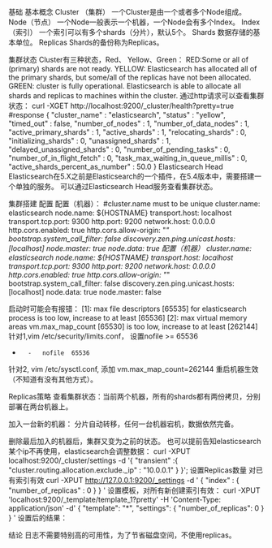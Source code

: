 基础
基本概念
Cluster （集群）
一个Cluster是由一个或者多个Node组成。
Node（节点）
一个Node一般表示一个机器，一个Node会有多个Index。
Index（索引）
一个索引可以有多个shards（分片），默认5个。
Shards
数据存储的基本单位。
Replicas 
Shards的备份称为Replicas。
 
集群状态
Cluster有三种状态，Red、 Yellow、Green：
RED:Some or all of (primary) shards are not ready.
YELLOW: Elasticsearch has allocated all of the primary shards, but some/all of the replicas have not been allocated.
GREEN:  cluster is fully operational. Elasticsearch is able to allocate all shards and replicas to machines within the cluster.
通过http请求可以查看集群状态：
curl -XGET http://localhost:9200/_cluster/health?pretty=true
#response
{
  "cluster_name" : "elasticsearch",
  "status" : "yellow",
  "timed_out" : false,
  "number_of_nodes" : 1,
  "number_of_data_nodes" : 1,
  "active_primary_shards" : 1,
  "active_shards" : 1,
  "relocating_shards" : 0,
  "initializing_shards" : 0,
  "unassigned_shards" : 1,
  "delayed_unassigned_shards" : 0,
  "number_of_pending_tasks" : 0,
  "number_of_in_flight_fetch" : 0,
  "task_max_waiting_in_queue_millis" : 0,
  "active_shards_percent_as_number" : 50.0
}
Elasticsearch Head
Elasticsearch在5.X之前是Elasticsearch的一个插件，在5.4版本中，需要搭建一个单独的服务。
可以通过Elasticsearch Head服务查看集群状态。

集群搭建
配置
配置（机器）：
#cluster.name must to be unique
cluster.name: elasticsearch
node.name: ${HOSTNAME}
transport.host: localhost
transport.tcp.port: 9300
http.port: 9200
network.host: 0.0.0.0
http.cors.enabled: true
http.cors.allow-origin: "*"
bootstrap.system_call_filter: false
discovery.zen.ping.unicast.hosts: [localhost]
node.master: true
node.data: true
配置（机器）
cluster.name: elasticsearch
node.name: ${HOSTNAME}
transport.host: localhost
transport.tcp.port: 9300
http.port: 9200
network.host: 0.0.0.0
http.cors.enabled: true
http.cors.allow-origin: "*"
bootstrap.system_call_filter: false
discovery.zen.ping.unicast.hosts: [localhost]
node.data: true
node.master: false


启动时可能会有报错：
[1]: max file descriptors [65535] for elasticsearch process is too low, increase to at least [65536]
[2]: max virtual memory areas vm.max_map_count [65530] is too low, increase to at least [262144]
针对1,vim /etc/security/limits.conf， 设置nofile >= 65536
*       -   nofile  65536
 
针对2, vim  /etc/sysctl.conf, 添加
vm.max_map_count=262144
重启机器生效（不知道有没有其他方式）。
 
Replicas策略
查看集群状态：当前两个机器，所有的shards都有两份拷贝，分别部署在两台机器上。

加入一台新的机器：
分片自动转移，任何一台机器宕机，数据依然完备。

删除最后加入的机器后，集群又变为之前的状态。
也可以提前告知elasticsearch某个ip不再使用，elasticsearch会调整数据：
curl -XPUT localhost:9200/_cluster/settings -d '{
  "transient" :{
      "cluster.routing.allocation.exclude._ip" : "10.0.0.1"
   }
}';
设置Replicas数量
对已有索引有效
curl -XPUT http://127.0.0.1:9200/_settings -d ' { "index" : { "number_of_replicas" : 0 } } '
设置模板，对所有新创建索引有效：
curl -XPUT 'localhost:9200/_template/template_1?pretty' -H 'Content-Type: application/json' -d'
{
  "template": "*",
  "settings": {
    "number_of_replicas": 0
  }
}
'
设置后的结果：

 
结论
日志不需要特别高的可用性，为了节省磁盘空间，不使用replicas。